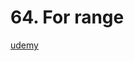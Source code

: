 # 64. For range

[udemy](https://www.udemy.com/course/flutter-dart-creez-des-applications-pour-ios-et-android/learn/lecture/26927082#overview)

